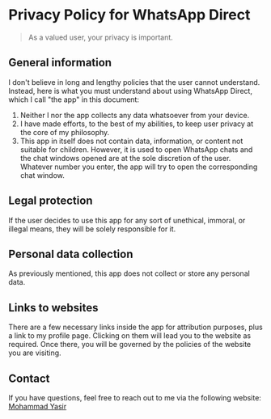 # Privacy Policy for WhatsApp Direct
> As a valued user, your privacy is important.

## General information
I don't believe in long and lengthy policies that the user cannot understand. Instead, here is what you must understand about using WhatsApp Direct, which I call "the app" in this document:
1. Neither I nor the app collects any data whatsoever from your device.
2. I have made efforts, to the best of my abilities, to keep user privacy at the core of my philosophy.
3. This app in itself does not contain data, information, or content not suitable for children. However, it is used to open WhatsApp chats and the chat windows opened are at the sole discretion of the user. Whatever number you enter, the app will try to open the corresponding chat window. 

## Legal protection
If the user decides to use this app for any sort of unethical, immoral, or illegal means, they will be solely responsible for it. 

## Personal data collection
As previously mentioned, this app does not collect or store any personal data. 

## Links to websites
There are a few necessary links inside the app for attribution purposes, plus a link to my profile page. Clicking on them will lead you to the website as required. Once there, you will be governed by the policies of the website you are visiting. 

## Contact
If you have questions, feel free to reach out to me via the following website:
[Mohammad Yasir](https://hafizmdyasir.github.io)